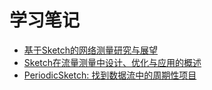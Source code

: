# 学习笔记

- [基于Sketch的网络测量研究与展望](Sketch展望.md)
- [Sketch在流量测量中设计、优化与应用的概述](Sketch概述.md)
- [PeriodicSketch: 找到数据流中的周期性项目](PeriodicSketch.md)
